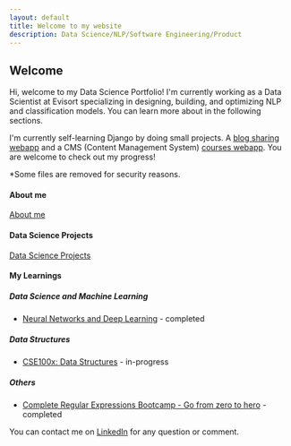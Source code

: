```yaml
---
layout: default
title: Welcome to my website
description: Data Science/NLP/Software Engineering/Product
---
```


## Welcome

Hi, welcome to my Data Science Portfolio! I'm currently working as a Data Scientist at Evisort specializing in designing, building, and optimizing NLP and classification models. You can learn more about in the following sections.

I'm currently self-learning Django by doing small projects. A [blog sharing webapp](https://github.com/kammybdeng/blogsite) and a CMS (Content Management System) [courses webapp](https://github.com/kammybdeng/educa). You are welcome to check out my progress! 

*Some files are removed for security reasons. 


#### About me
[About me](https://kammybdeng.github.io/about)

#### Data Science Projects
[Data Science Projects](https://kammybdeng.github.io/projects)

#### My Learnings
##### Data Science and Machine Learning
- [Neural Networks and Deep Learning](https://www.coursera.org/account/accomplishments/certificate/AB92KGJAV69K) - completed
##### Data Structures
- [CSE100x: Data Structures](https://github.com/kammybdeng/data-science-portfolio/blob/master/data-structure.md) - in-progress
##### Others
- [Complete Regular Expressions Bootcamp - Go from zero to hero](https://www.udemy.com/certificate/UC-8Y63NESB/) - completed



You can contact me on [LinkedIn](https://www.linkedin.com/in/kammy-deng/) for any question or comment.
